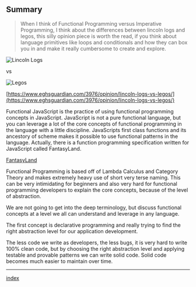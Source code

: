 ## Summary

> When I think of Functional Programming versus Imperative Programming, I think about the differences between lincoln logs and legos, this silly opinion piece is worth the read, if you think about language primitives like loops and conditionals and how they can box you in and make it really cumbersome to create and explore.

![Lincoln Logs](https://images-na.ssl-images-amazon.com/images/G/01/toys/detail-page/c26-B004S6EHFQ-2-l.jpg)

vs

![Legos](https://www.toysperiod.com/images/lego-parts.jpg)

[https://www.eghsguardian.com/3976/opinion/lincoln-logs-vs-legos/](https://www.eghsguardian.com/3976/opinion/lincoln-logs-vs-legos/)

Functional JavaScript is the practice of using functional programming concepts in JavaScript. JavaScript is not a pure functional language, but you can leverage a lot of the core concepts of functional programming in the language with a little discipline. JavaScripts first class functions and its ancestory of scheme makes it possible to use functional patterns in the language. Actually, there is a function programming specification written for JavaScript called FantasyLand.

[FantasyLand](https://github.com/fantasyland/fantasy-land)

Functional Programming is based off of Lambda Calculus and Category Theory and makes extremely heavy use of short very terse naming. This can be very intimidating for beginners and also very hard for functional programming developers to explain the core concepts, because of the level of abstraction.

We are not going to get into the deep terminology, but discuss functional concepts at a level we all can understand and leverage in any language.

The first concept is declarative programming and really trying to find the right abstraction level for our application development.

The less code we write as developers, the less bugs, it is very hard to write 100% clean code, but by choosing the right abstraction level and applying testable and provable patterns we can write solid code. Solid code becomes much easier to maintain over time.

---

[index](/)

